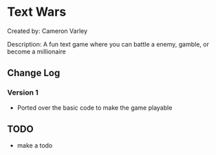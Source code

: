 # Text Wars

Created by: Cameron Varley

Description: A fun text game where you can battle a enemy, gamble, or become a millionaire

## Change Log
### Version 1
- Ported over the basic code to make the game playable

## TODO
- make a todo
